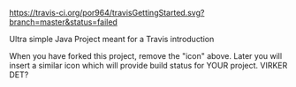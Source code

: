https://travis-ci.org/por964/travisGettingStarted.svg?branch=master&status=failed


Ultra simple Java Project meant for a Travis introduction

When you have forked this project, remove the "icon" above. Later you will insert a similar icon which will provide build status for YOUR project.
 VIRKER DET?